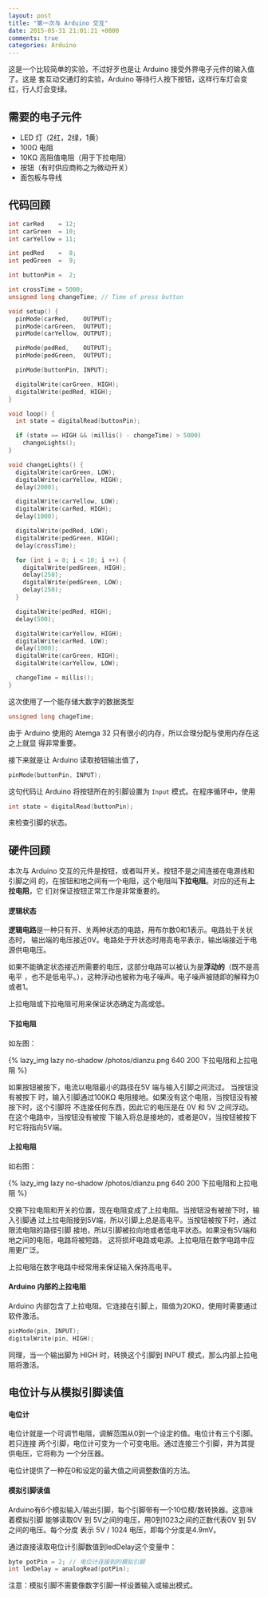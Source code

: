 ```yaml
---
layout: post
title: "第一次与 Arduino 交互"
date: 2015-05-31 21:01:21 +0800
comments: true
categories: Arduino
---
```

这是一个比较简单的实验，不过好歹也是让 Arduino 接受外界电子元件的输入值了。这是
套互动交通灯的实验，Arduino 等待行人按下按钮，这样行车灯会变红，行人灯会变绿。

## 需要的电子元件

+ LED 灯（2红，2绿，1黄）
+ 100Ω 电阻
+ 10KΩ 高阻值电阻（用于下拉电阻）
+ 按钮（有时供应商称之为微动开关）
+ 面包板与导线

## 代码回顾

``` c
int carRed    = 12;
int carGreen  = 10;
int carYellow = 11;

int pedRed    =  8;
int pedGreen  =  9;

int buttonPin =  2;

int crossTime = 5000;
unsigned long changeTime; // Time of press button

void setup() {
  pinMode(carRed,    OUTPUT);
  pinMode(carGreen,  OUTPUT);
  pinMode(carYellow, OUTPUT);

  pinMode(pedRed,    OUTPUT);
  pinMode(pedGreen,  OUTPUT);

  pinMode(buttonPin, INPUT);

  digitalWrite(carGreen, HIGH);
  digitalWrite(pedRed, HIGH);
}

void loop() {
  int state = digitalRead(buttonPin);

  if (state == HIGH && (millis() - changeTime) > 5000)
    changeLights();
}

void changeLights() {
  digitalWrite(carGreen, LOW);
  digitalWrite(carYellow, HIGH);
  delay(2000);

  digitalWrite(carYellow, LOW);
  digitalWrite(carRed, HIGH);
  delay(1000);

  digitalWrite(pedRed, LOW);
  digitalWrite(pedGreen, HIGH);
  delay(crossTime);

  for (int i = 0; i < 10; i ++) {
    digitalWrite(pedGreen, HIGH);
    delay(250);
    digitalWrite(pedGreen, LOW);
    delay(250);
  }

  digitalWrite(pedRed, HIGH);
  delay(500);

  digitalWrite(carYellow, HIGH);
  digitalWrite(carRed, LOW);
  delay(1000);
  digitalWrite(carGreen, HIGH);
  digitalWrite(carYellow, LOW);

  changeTime = millis();
}
```

这次使用了一个能存储大数字的数据类型

``` c
unsigned long chageTime;
```

由于 Arduino 使用的 Atemga 32 只有很小的内存，所以合理分配与使用内存在这之上就显
得非常重要。

接下来就是让 Arduino 读取按钮输出值了，

``` c
pinMode(buttonPin, INPUT);
```

这句代码让 Arduino 将按钮所在的引脚设置为 `Input` 模式。在程序循环中，使用

``` c
int state = digitalRead(buttonPin);
```

来检查引脚的状态。

## 硬件回顾

本次与 Arduino 交互的元件是按钮，或者叫开关。按钮不是之间连接在电源线和引脚之间
的，在按钮和地之间有一个电阻，这个电阻叫**下拉电阻**。对应的还有**上拉电阻**，它
们对保证按钮正常工作是非常重要的。

#### 逻辑状态

**逻辑电路**是一种只有开、关两种状态的电路，用布尔数0和1表示。电路处于关状态时，
输出端的电压接近0V。电路处于开状态时用高电平表示，输出端接近于电源供电电压。

如果不能确定状态接近所需要的电压，这部分电路可以被认为是**浮动的**（既不是高电平
，也不是低电平。），这种浮动也被称为电子噪声。电子噪声被随即的解释为0或者1。

上拉电阻或下拉电阻可用来保证状态确定为高或低。

#### 下拉电阻

如左图：

{% lazy_img lazy no-shadow /photos/dianzu.png 640 200 下拉电阻和上拉电阻 %}

如果按钮被按下，电流以电阻最小的路径在5V 端与输入引脚之间流过。 当按钮没有被按下
时，输入引脚通过100KΩ 电阻接地。如果没有这个电阻，当按钮没有被按下时，这个引脚将
不连接任何东西，因此它的电压是在 0V 和 5V 之间浮动。在这个电路中，当按钮没有被按
下输入将总是接地的，或者是0V，当按钮被按下时它将指向5V端。

#### 上拉电阻

如右图：

{% lazy_img lazy no-shadow /photos/dianzu.png 640 200 下拉电阻和上拉电阻 %}

交换下拉电阻和开关的位置，现在电阻变成了上拉电阻。当按钮没有被按下时，输入引脚通
过上拉电阻接到5V端，所以引脚上总是高电平。当按钮被按下时，通过限流电阻的路径引脚
接地，所以引脚被拉向地或者低电平状态。如果没有5V端和地之间的电阻，电路将被短路，
这将损坏电路或电源。上拉电阻在数字电路中应用更广泛。

上拉电阻在数字电路中经常用来保证输入保持高电平。

#### Arduino 内部的上拉电阻

 Arduino 内部包含了上拉电阻。它连接在引脚上，阻值为20KΩ，使用时需要通过软件激活。

``` c
pinMode(pin, INPUT);
digitalWrite(pin, HIGH);
```

同理，当一个输出脚为 HIGH 时，转换这个引脚到 INPUT 模式，那么内部上拉电阻将激活。

## 电位计与从模拟引脚读值

#### 电位计

电位计就是一个可调节电阻，调解范围从0到一个设定的值。电位计有三个引脚。若只连接
两个引脚，电位计可变为一个可变电阻。通过连接三个引脚，并为其提供电压，它将称为
一个分压器。

电位计提供了一种在0和设定的最大值之间调整数值的方法。

#### 模拟引脚读值

Arduino有6个模拟输入/输出引脚，每个引脚带有一个10位模/数转换器。这意味着模拟引脚
能够读取0V 到 5V之间的电压，用0到1023之间的正数代表0V 到 5V之间的电压。每个分度
表示 5V / 1024 电压，即每个分度是4.9mV。

通过直接读取电位计引脚数值到ledDelay这个变量中：

``` c
byte potPin = 2; // 电位计连接到的模拟引脚
int ledDelay = analogRead(potPin);
```

注意：模拟引脚不需要像数字引脚一样设置输入或输出模式。
